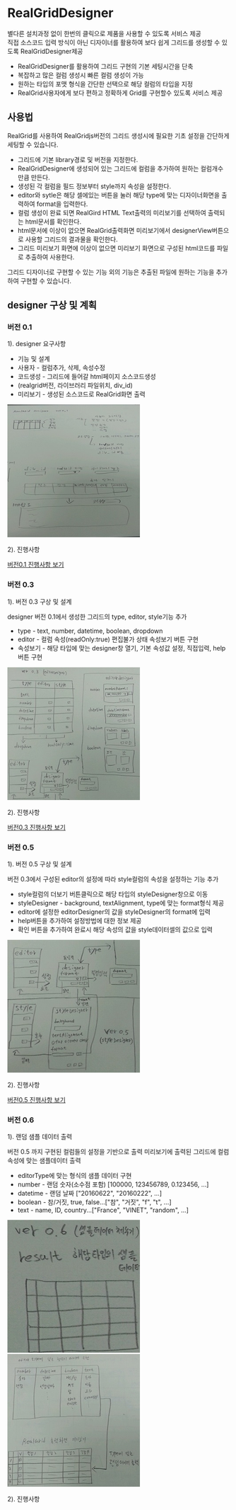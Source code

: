 # RealGridDesigner

별다른 설치과정 없이 한번의 클릭으로 제품을 사용할 수 있도록 서비스 제공  
직접 소스코드 입력 방식이 아닌 디자이너를 활용하여 보다 쉽게 그리드를 생성할 수 있도록 RealGridDesigner제공

* RealGridDesigner를 활용하여 그리드 구현의 기본 세팅시간을 단축
* 복잡하고 많은 컬럼 생성시 빠른 컬럼 생성이 가능
* 원하는 타입의 포맷 형식을 간단한 선택으로 해당 컬럼의 타입을 지정
* RealGrid사용자에게 보다 편하고 정확하게 Grid를 구현할수 있도록 서비스 제공

## 사용법

RealGrid를 사용하여 RealGridjs버전의 그리드 생성시에 필요한 기초 설정을 간단하게 세팅할 수 있습니다. 

* 그리드에 기본 library경로 및 버전을 지정한다.
* RealGridDesigner에 생성되어 있는 그리드에 컬럼을 추가하여 원하는 컬럼개수 만큼 만든다. 
* 생성된 각 컬럼을 필드 정보부터 style까지 속성을 설정한다.
* editor와 sytle은 해당 셀에있는 버튼을 눌러 해당 type에 맞는 디자이너화면을 출력하여 format을 입력한다.
* 컬럼 생성이 완료 되면 RealGird HTML Text출력의 미리보기를 선택하여 출력되는 html문서를 확인한다.
* html문서에 이상이 없으면 RealGrid출력화면 미리보기에서 designerView버튼으로 사용할 그리드의 결과물을 확인한다.
* 그리드 미리보기 화면에 이상이 없으면 미리보기 화면으로 구성된 html코드를 파일로 추출하여 사용한다.

그리드 디자이너로 구현할 수 있는 기능 외의 기능은 추출된 파일에 원하는 기능을 추가하여 구현할 수 있습니다.

## designer 구상 및 계획

### 버전 0.1

1). designer 요구사항

* 기능 및 설계
* 사용자 - 컬럼추가, 삭제, 속성수정 
* 코드생성 - 그리드에 들어갈 html페이지 소스코드생성 
* (realgrid버전, 라이브러리 파일위치, div_id)
* 미리보기 - 생성된 소스코드로 RealGrid화면 출력

![ver0.1-1.jpg](./images/ver0.1-1.jpg)

2). 진행사항

[버전0.1 진행사항 보기](https://github.com/realgrid/designer/releases)

### 버전 0.3

1). 버전 0.3 구상 및 설계

   designer 버전 0.1에서 생성한 그리드의 type, editor, style기능 추가

* type - text, number, datetime, boolean, dropdown
* editor - 컬럼 속성(readOnly:true) 편집불가 상태 속성보기 버튼 구현
* 속성보기 - 해당 타입에 맞는 designer창 열기, 기본 속성값 설정, 직접입력, help버튼 구현

![ver0.3-1.jpg](./images/ver0.3-1.jpg)

2). 진행사항 

[버전0.3 진행사항 보기](https://github.com/realgrid/designer/releases)

### 버전 0.5

1). 버전 0.5 구상 및 설계

   버전 0.3에서 구성된 editor의 설정에 따라 style컬럼의 속성을 설정하는 기능 추가

* style컬럼의 더보기 버튼클릭으로 해당 타입의 styleDesigner창으로 이동
* styleDesigner - background, textAlignment, type에 맞는 format형식 제공
* editor에 설정한 editorDesigner의 값을 styleDesigner의 format에 입력
* help버튼을 추가하여 설정방법에 대한 정보 제공
* 확인 버튼을 추가하여 완료시 해당 속성의 값을 style데이터셀의 값으로 입력 

![ver0.5-1.jpg](./images/ver0.5-1.jpg)

2). 진행사항

[버전0.5 진행사항 보기](https://github.com/realgrid/designer/releases)

### 버전 0.6

1). 랜덤 샘플 데이터 출력

   버전 0.5 까지 구현된 컬럼들의 설정을 기반으로 출력 미리보기에 출력된 그리드에 컬럼 속성에 맞는 샘플데이터 출력

* editorType에 맞는 형식의 샘플 데이터 구현
* number - 랜덤 숫자(소수점 포함) [100000, 123456789, 0.123456, ...]
* datetime - 랜덤 날짜 ["20160622", "20160222", ...]
* boolean - 참/거짓, true, false...["참", "거짓", "f", "t", ...]
* text - name, ID, country...["France", "VINET", "random", ...]

![ver0.6-1.jpg](./images/ver0.6-1.jpg)
![ver0.6-2.jpg](./images/ver0.6-2.jpg)

2). 진행사항